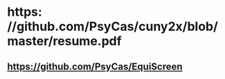 # https: //github.com/PsyCas/cuny2x/blob/master/resume.pdf #
## https://github.com/PsyCas/EquiScreen ##
